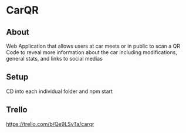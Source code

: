 # CarQR

## About
Web Application that allows users at car meets or in public to scan a QR Code to reveal more information about the car including modifications, general stats, and links to social medias
## Setup
CD into each individual folder and npm start
## Trello
https://trello.com/b/Qe9LSvTa/carqr

